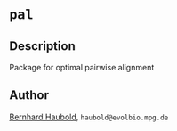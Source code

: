 # `pal`
## Description
Package for optimal pairwise alignment
## Author
[Bernhard Haubold](http://guanine.evolbio.mpg.de/), `haubold@evolbio.mpg.de`

